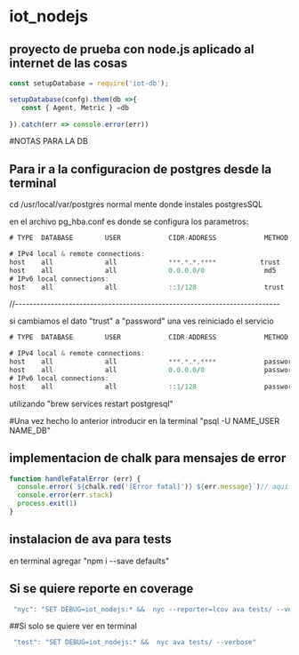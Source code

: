 # iot_nodejs
## proyecto de prueba con node.js aplicado al internet de las cosas

```js
const setupDatabase = require('iot-db');

setupDatabase(confg).them(db =>{
   const { Agent, Metric } =db
    
}).catch(err => console.error(err))
```

#NOTAS PARA LA DB

## Para ir a la configuracion de postgres desde la terminal
cd /usr/local/var/postgres normal mente donde instales postgresSQL

en el archivo pg_hba.conf es donde se configura los parametros:

```js
# TYPE  DATABASE        USER            CIDR-ADDRESS            METHOD

# IPv4 local & remote connections:
host    all             all             ***.*.*.****           trust
host    all             all             0.0.0.0/0               md5
# IPv6 local connections:
host    all             all             ::1/128                 trust
```
//--------------------------------------------------------------------------

si cambiamos el dato "trust" a "password" una ves reiniciado el servicio 
```js
# TYPE  DATABASE        USER            CIDR-ADDRESS            METHOD

# IPv4 local & remote connections:
host    all             all             ***.*.*.****            password
host    all             all             0.0.0.0/0               password
# IPv6 local connections:
host    all             all             ::1/128                 password
```
utilizando "brew services restart postgresql"

#Una vez hecho lo anterior
introducir en la terminal "psql -U NAME_USER NAME_DB"

## implementacion de chalk para mensajes de error
```js
function handleFatalError (err) {
  console.error(`${chalk.red('[Error fatal]')} ${err.message}`)// aqui se elige el color del chalk, en este caso RED
  console.error(err.stack)
  process.exit(1)
}
```
## instalacion de ava para tests
en terminal agregar "npm i --save defaults"
## Si se quiere reporte en coverage
```js
 "nyc": "SET DEBUG=iot_nodejs:* &&  nyc --reporter=lcov ava tests/ --verbose"
 ```
 ##Si solo se quiere ver en terminal
 ```js
  "test": "SET DEBUG=iot_nodejs:* &&  nyc ava tests/ --verbose"
  ```

